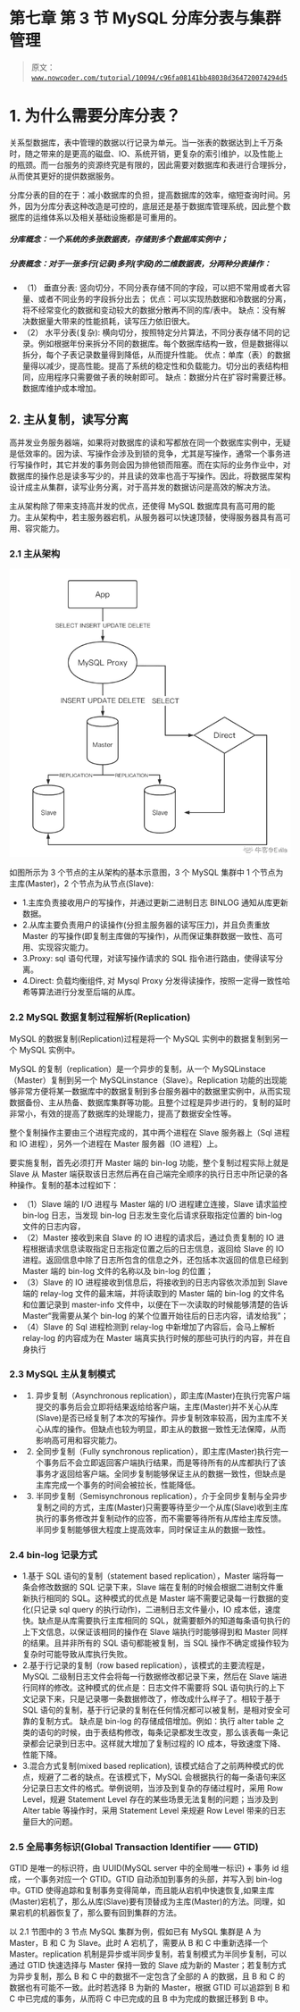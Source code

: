 # 第七章 第 3 节 MySQL 分库分表与集群管理

> 原文：[`www.nowcoder.com/tutorial/10094/c96fa08141bb48038d364720074294d5`](https://www.nowcoder.com/tutorial/10094/c96fa08141bb48038d364720074294d5)

# 1\. 为什么需要分库分表？

关系型数据库，表中管理的数据以行记录为单元。当一张表的数据达到上千万条时，随之带来的是更高的磁盘、IO、系统开销，更复杂的索引维护，以及性能上的瓶颈。而一台服务的资源终究是有限的，因此需要对数据库和表进行合理拆分，从而使其更好的提供数据服务。

分库分表的目的在于：减小数据库的负担，提高数据库的效率，缩短查询时间。另外，因为分库分表这种改造是可控的，底层还是基于数据库管理系统，因此整个数据库的运维体系以及相关基础设施都是可重用的。

##### 分库概念：一个系统的多张数据表，存储到多个数据库实例中；

##### 分表概念：对于一张多行(记录)多列(字段)的二维数据表，分两种分表操作：

*   （1） 垂直分表: 竖向切分，不同分表存储不同的字段，可以把不常用或者大容量、或者不同业务的字段拆分出去； 优点：可以实现热数据和冷数据的分离，将不经常变化的数据和变动较大的数据分散再不同的库/表中。 缺点：没有解决数据量大带来的性能损耗，读写压力依旧很大。
*   （2） 水平分表(复杂): 横向切分，按照特定分片算法，不同分表存储不同的记录。例如根据年份来拆分不同的数据库。每个数据库结构一致，但是数据得以拆分，每个子表记录数量得到降低，从而提升性能。 优点：单库（表）的数据量得以减少，提高性能。提高了系统的稳定性和负载能力。切分出的表结构相同，应用程序只需要做子表的映射即可。 缺点：数据分片在扩容时需要迁移。数据库维护成本增加。

## 2\. 主从复制，读写分离

高并发业务服务器端，如果将对数据库的读和写都放在同一个数据库实例中，无疑是低效率的。因为读、写操作会涉及到锁的竞争，尤其是写操作，通常一个事务进行写操作时，其它并发的事务则会因为排他锁而阻塞。而在实际的业务作业中，对数据库的操作总是读多写少的，并且读的效率也高于写操作。因此，将数据库架构设计成主从集群，读写业务分离，对于高并发的数据访问是高效的解决方法。

主从架构除了带来支持高并发的优点，还使得 MySQL 数据库具有高可用的能力。主从架构中，若主服务器宕机，从服务器可以快速顶替，使得服务器具有高可用、容灾能力。

### 2.1 主从架构

![图片说明](img/4b518e4669d1c4ead6b542f59a900e92.png "图片标题")

如图所示为 3 个节点的主从架构的基本示意图，3 个 MySQL 集群中 1 个节点为主库(Master)，2 个节点为从节点(Slave):

*   1.主库负责接收用户的写操作，并通过更新二进制日志 BINLOG 通知从库更新数据。
*   2.从库主要负责用户的读操作(分担主服务器的读写压力)，并且负责重放 Master 的写操作(即复制主库做的写操作)，从而保证集群数据一致性、高可用、实现容灾能力。
*   3.Proxy: sql 语句代理，对读写操作请求的 SQL 指令进行路由，使得读写分离。
*   4.Direct: 负载均衡组件, 对 Mysql Proxy 分发得读操作，按照一定得一致性哈希等算法进行分发至后端的从库。

### 2.2 MySQL 数据复制过程解析(Replication)

MySQL 的数据复制(Replication)过程是将一个 MySQL 实例中的数据复制到另一个 MySQL 实例中。

MySQL 的复制（replication）是一个异步的复制，从一个 MySQLinstace（Master）复制到另一个 MySQLinstance（Slave）。Replication 功能的出现能够非常方便将某一数据库中的数据复制到多台服务器中的数据里实例中，从而实现数据备份、主从热备、数据库集群等功能。且整个过程是异步进行的，复制的延时非常小，有效的提高了数据库的处理能力，提高了数据安全性等。

整个复制操作主要由三个进程完成的，其中两个进程在 Slave 服务器上（Sql 进程和 IO 进程），另外一个进程在 Master 服务器（IO 进程）上。

要实施复制，首先必须打开 Master 端的 bin-log 功能，整个复制过程实际上就是 Slave 从 Master 端获取该日志然后再在自己端完全顺序的执行日志中所记录的各种操作。复制的基本过程如下：

*   （1）Slave 端的 I/O 进程与 Master 端的 I/O 进程建立连接，Slave 请求监控 bin-log 日志，当发现 bin-log 日志发生变化后请求获取指定位置的 bin-log 文件的日志内容，
*   （2）Master 接收到来自 Slave 的 IO 进程的请求后，通过负责复制的 IO 进程根据请求信息读取指定日志指定位置之后的日志信息，返回给 Slave 的 IO 进程。返回信息中除了日志所包含的信息之外，还包括本次返回的信息已经到 Master 端的 bin-log 文件的名称以及 bin-log 的位置；
*   （3）Slave 的 IO 进程接收到信息后，将接收到的日志内容依次添加到 Slave 端的 relay-log 文件的最末端，并将读取到的 Master 端的 bin-log 的文件名和位置记录到 master-info 文件中，以便在下一次读取的时候能够清楚的告诉 Master“我需要从某个 bin-log 的某个位置开始往后的日志内容，请发给我”；
*   （4）Slave 的 Sql 进程检测到 relay-log 中新增加了内容后，会马上解析 relay-log 的内容成为在 Master 端真实执行时候的那些可执行的内容，并在自身执行

### 2.3 MySQL 主从复制模式

*   1.  异步复制（Asynchronous replication），即主库(Master)在执行完客户端提交的事务后会立即将结果返给给客户端，主库(Master)并不关心从库(Slave)是否已经复制了本次的写操作。异步复制效率较高，因为主库不关心从库的操作。但缺点也较为明显，即主从的数据一致性无法保障，从而影响高可用和容灾能力。
*   2.  全同步复制（Fully synchronous replication），即主库(Master)执行完一个事务后不会立即返回客户端执行结果，而是等待所有的从库都执行了该事务才返回给客户端。全同步复制能够保证主从的数据一致性，但缺点是主库完成一个事务的时间会被拉长，性能降低。
*   3.  半同步复制（Semisynchronous replication），介于全同步复制与全异步复制之间的方式，主库(Master)只需要等待至少一个从库(Slave)收到主库执行的事务修改并复制动作的应答，而不需要等待所有从库给主库反馈。半同步复制能够很大程度上提高效率，同时保证主从的数据一致性。

### 2.4 bin-log 记录方式

*   1.基于 SQL 语句的复制（statement based replication），Master 端将每一条会修改数据的 SQL 记录下来，Slave 端在复制的时候会根据二进制文件重新执行相同的 SQL。这种模式的优点是 Master 端不需要记录每一行数据的变化(只记录 sql query 的执行动作)，二进制日志文件量小，IO 成本低，速度快。缺点是从库需要执行主库相同的 SQL，就需要额外的知道每条语句执行的上下文信息，以保证该相同的操作在 Slave 端执行时能够得到和 Master 同样的结果。且并非所有的 SQL 语句都能被复制，当 SQL 操作不确定或操作较为复杂时可能导致从库执行失败。
*   2.基于行记录的复制（row based replication），该模式的主要流程是，MySQL 二级制日志文件会将每一行数据修改都记录下来，然后在 Slave 端进行同样的修改。这种模式的优点是：日志文件不需要将 SQL 语句执行的上下文记录下来，只是记录哪一条数据修改了，修改成什么样子了。相较于基于 SQL 语句的复制，基于行记录的复制在任何情况都可以被复制，是相对安全可靠的复制方式。 缺点是 bin-log 的存储成倍增加。例如：执行 alter table 之类的语句的时候，由于表结构修改，每条记录都发生改变，那么该表每一条记录都会记录到日志中。这样就大增加了复制过程的 IO 成本，导致速度下降、性能下降。
*   3.混合方式复制(mixed based replication), 该模式结合了之前两种模式的优点，规避了二者的缺点。在该模式下，MySQL 会根据执行的每一条语句来区分记录日志文件的格式。举例说明，当涉及到复杂的存储过程时，采用 Row Level，规避 Statement Level 存在的某些场景无法复制的问题；当涉及到 Alter table 等操作时，采用 Statement Level 来规避 Row Level 带来的日志量巨大的问题。

### 2.5 全局事务标识(Global Transaction Identifier —— GTID)

GTID 是唯一的标识符，由 UUID(MySQL server 中的全局唯一标识) + 事务 id 组成，一个事务对应一个 GTID。GTID 自动添加到事务的头部，并写入到 bin-log 中。GTID 使得追踪和复制事务变得简单，而且能从宕机中快速恢复,如果主库(Master)宕机了，那么从库(Slave)要有顶替成为主库(Master)的方法。同理，如果宕机的机器恢复了，那么要有回到集群的方法。

以 2.1 节图中的 3 节点 MySQL 集群为例，假如已有 MySQL 集群是 A 为 Master，B 和 C 为 Slave。此时 A 宕机了，需要从 B 和 C 中重新选择一个 Master。replication 机制是异步或半同步复制，若复制模式为半同步复制，可以通过 GTID 快速选择与 Master 保持一致的 Slave 成为新的 Master；若复制方式为异步复制，那么 B 和 C 中的数据不一定包含了全部的 A 的数据，且 B 和 C 的数据也有可能不一致。此时若选择 B 为新的 Master，根据 GTID 可以追踪到 B 和 C 中已完成的事务，从而将 C 中已完成的且 B 中为完成的数据迁移到 B 中。